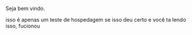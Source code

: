 Seja bem vindo.

isso é apenas um teste de hospedagem se isso deu certo e você ta lendo isso, fucionou
